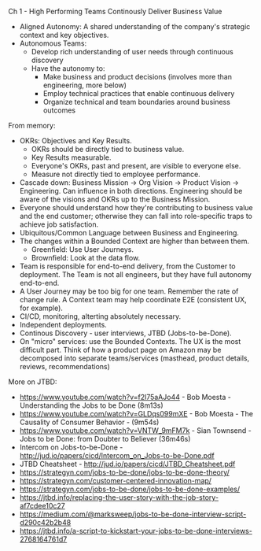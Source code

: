 Ch 1 - High Performing Teams Continously Deliver Business Value

- Aligned Autonomy: A shared understanding of the company's strategic context and key objectives.
- Autonomous Teams:
  - Develop rich understanding of user needs through continuous discovery
  - Have the autonomy to:
    - Make business and product decisions (involves more than engineering, more below)
    - Employ technical practices that enable continuous delivery
    - Organize technical and team boundaries around business outcomes

From memory:

- OKRs: Objectives and Key Results.
  - OKRs should be directly tied to business value.
  - Key Results measurable.
  - Everyone's OKRs, past and present, are visible to everyone else.
  - Measure not directly tied to employee performance.
- Cascade down: Business Mission -> Org Vision -> Product Vision -> Engineering. Can influence in both directions. Engineering should be aware of the visions and OKRs up to the Business Mission.
- Everyone should understand how they're contributing to business value and the end customer; otherwise they can fall into role-specific traps to achieve job satisfaction.
- Ubiquitous/Common Language between Business and Engineering.
- The changes within a Bounded Context are higher than between them.
  - Greenfield: Use User Journeys.
  - Brownfield: Look at the data flow.
- Team is responsible for end-to-end delivery, from the Customer to deployment. The Team is not all engineers, but they have full autonomy end-to-end.
- A User Journey may be too big for one team. Remember the rate of change rule. A Context team may help coordinate E2E (consistent UX, for example).
- CI/CD, monitoring, alterting absolutely necessary.
- Independent deployments.
- Continous Discovery - user interviews, JTBD (Jobs-to-be-Done).
- On "micro" services: use the Bounded Contexts. The UX is the most difficult part. Think of how a product page on Amazon may be decomposed into separate teams/services (masthead, product details, reviews, recommendations)

More on JTBD:
- https://www.youtube.com/watch?v=f2l75aAJo44 - Bob Moesta - Understanding the Jobs to be Done (8m13s)
- https://www.youtube.com/watch?v=GLDqs099mXE - Bob Moesta - The Causality of Consumer Behavior - (9m54s)
- https://www.youtube.com/watch?v=VNTW_9mFM7k - Sian Townsend - Jobs to be Done: from Doubter to Believer (36m46s)
- Intercom on Jobs-to-be-Done - http://jud.io/papers/cicd/Intercom_on_Jobs-to-be-Done.pdf
- JTBD Cheatsheet - http://jud.io/papers/cicd/JTBD_Cheatsheet.pdf
- https://strategyn.com/jobs-to-be-done/jobs-to-be-done-theory/
- https://strategyn.com/customer-centered-innovation-map/
- https://strategyn.com/jobs-to-be-done/jobs-to-be-done-examples/
- https://jtbd.info/replacing-the-user-story-with-the-job-story-af7cdee10c27
- https://medium.com/@marksweep/jobs-to-be-done-interview-script-d290c42b2b48
- https://jtbd.info/a-script-to-kickstart-your-jobs-to-be-done-interviews-2768164761d7
